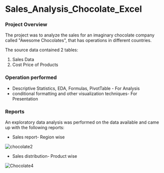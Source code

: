# Sales_Analysis_Chocolate_Excel

### Project Overview

The project was to analyze the sales for an imaginary chocolate company called "Awesome Chocolates", that has operations in different countries.

The source data contained 2 tables:

1. Sales Data
2. Cost Price of Products

### Operation performed

- Descriptive Statistics, EDA, Formulas, PivotTable - For Analysis
- conditional formatting and other visualization techniques- For Presentation

### Reports

An exploratory data analysis was performed on the data available and came up with the following reports:

- Sales report- Region wise

![chocolate2](https://github.com/nadirquamer/Sales_Analysis_Chocolate_Excel/assets/46354703/1b1b640d-1925-4fde-94d5-0cbbe59c6fd5)

- Sales distribution- Product wise

![Chocolate4](https://github.com/nadirquamer/Sales_Analysis_Chocolate_Excel/assets/46354703/c629ff5c-2274-4b90-9f9e-0b755066f311)






